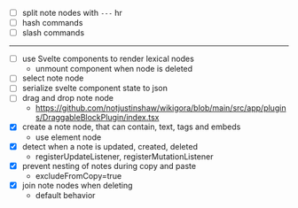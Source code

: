 - [ ] split note nodes with `---` hr
- [ ] hash commands
- [ ] slash commands

---

- [ ] use Svelte components to render lexical nodes
  - unmount component when node is deleted
- [ ] select note node
- [ ] serialize svelte component state to json
- [ ] drag and drop note node
  - https://github.com/notjustinshaw/wikigora/blob/main/src/app/plugins/DraggableBlockPlugin/index.tsx
- [x] create a note node, that can contain, text, tags and embeds
  - use element node 
- [x] detect when a note is updated, created, deleted
  - registerUpdateListener, registerMutationListener
- [x] prevent nesting of notes during copy and paste
  - excludeFromCopy=true
- [x] join note nodes when deleting
  - default behavior
